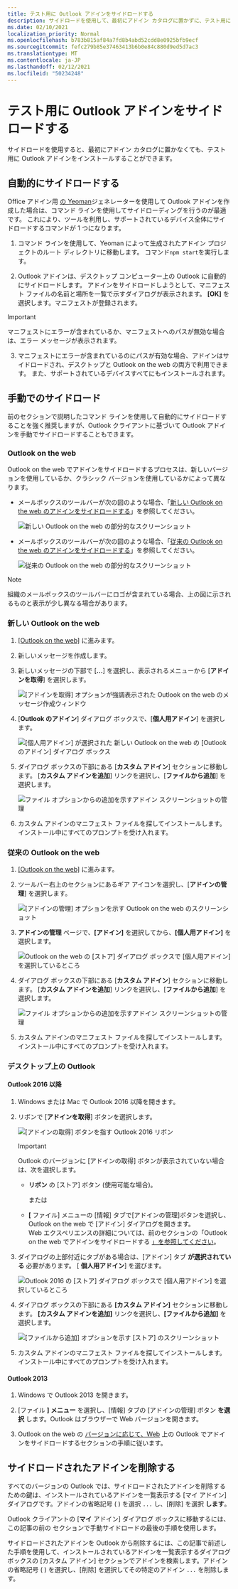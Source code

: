 ```yaml
---
title: テスト用に Outlook アドインをサイドロードする
description: サイドロードを使用して、最初にアドイン カタログに置かずに、テスト用に Outlook アドインをインストールします。
ms.date: 02/10/2021
localization_priority: Normal
ms.openlocfilehash: b783b815af84a7fd8b4abd52cdd8e0925bfb9ecf
ms.sourcegitcommit: fefc279b85e37463413b6b0e84c880d9ed5d7ac3
ms.translationtype: MT
ms.contentlocale: ja-JP
ms.lasthandoff: 02/12/2021
ms.locfileid: "50234248"
---
```

# <a name="sideload-outlook-add-ins-for-testing"></a>テスト用に Outlook アドインをサイドロードする

サイドロードを使用すると、最初にアドイン カタログに置かなくても、テスト用に Outlook アドインをインストールすることができます。

## <a name="sideload-automatically"></a>自動的にサイドロードする

Office アドイン用 [の Yeoman](https://github.com/OfficeDev/generator-office)ジェネレーターを使用して Outlook アドインを作成した場合は、コマンド ラインを使用してサイドローディングを行うのが最適です。 これにより、ツールを利用し、サポートされているデバイス全体にサイドロードするコマンドが 1 つになります。

1. コマンド ラインを使用して、Yeoman によって生成されたアドイン プロジェクトのルート ディレクトリに移動します。 コマンド`npm start`を実行します。

2. Outlook アドインは、デスクトップ コンピューター上の Outlook に自動的にサイドロードします。 アドインをサイドロードしようとして、マニフェスト ファイルの名前と場所を一覧で示すダイアログが表示されます。 **[OK]** を選択します。マニフェストが登録されます。

> [!IMPORTANT]
> マニフェストにエラーが含まれているか、マニフェストへのパスが無効な場合は、エラー メッセージが表示されます。

3. マニフェストにエラーが含まれているのにパスが有効な場合、アドインはサイドロードされ、デスクトップと Outlook on the web の両方で利用できます。 また、サポートされているデバイスすべてにもインストールされます。

## <a name="sideload-manually"></a>手動でのサイドロード

前のセクションで説明したコマンド ラインを使用して自動的にサイドロードすることを強く推奨しますが、Outlook クライアントに基づいて Outlook アドインを手動でサイドロードすることもできます。

### <a name="outlook-on-the-web"></a>Outlook on the web

Outlook on the web でアドインをサイドロードするプロセスは、新しいバージョンを使用しているか、クラシック バージョンを使用しているかによって異なります。

- メールボックスのツールバーが次の図のような場合、「[新しい Outlook on the web のアドインをサイドロードする](#new-outlook-on-the-web)」を参照してください。

    ![新しい Outlook on the web の部分的なスクリーンショット](../images/outlook-on-the-web-new-toolbar.png)

- メールボックスのツールバーが次の図のような場合、「[従来の Outlook on the web のアドインをサイドロードする](#classic-outlook-on-the-web)」を参照してください。

    ![従来の Outlook on the web の部分的なスクリーンショット](../images/outlook-on-the-web-classic-toolbar.png)

> [!NOTE]
> 組織のメールボックスのツールバーにロゴが含まれている場合、上の図に示されるものと表示が少し異なる場合があります。

### <a name="new-outlook-on-the-web"></a>新しい Outlook on the web

1. [[Outlook on the web]](https://outlook.office.com) に進みます。

1. 新しいメッセージを作成します。

1. 新しいメッセージの下部で [**...**] を選択し、表示されるメニューから [**アドインを取得**] を選択します。

    ![[アドインを取得] オプションが強調表示された Outlook on the web のメッセージ作成ウィンドウ](../images/outlook-on-the-web-new-get-add-ins.png)

1. [**Outlook のアドイン**] ダイアログ ボックスで、[**個人用アドイン**] を選択します。

    ![[個人用アドイン] が選択された 新しい Outlook on the web の [Outlook のアドイン] ダイアログ ボックス](../images/outlook-on-the-web-new-my-add-ins.png)

1. ダイアログ ボックスの下部にある [**カスタム アドイン**] セクションに移動します。 [**カスタム アドインを追加**] リンクを選択し、[**ファイルから追加**] を選択します。

    ![ファイル オプションからの追加を示すアドイン スクリーンショットの管理](../images/outlook-sideload-desktop-add-from-file.png)

1. カスタム アドインのマニフェスト ファイルを探してインストールします。インストール中にすべてのプロンプトを受け入れます。

### <a name="classic-outlook-on-the-web"></a>従来の Outlook on the web

1. [[Outlook on the web]](https://outlook.office.com) に進みます。

1. ツールバー右上のセクションにあるギア アイコンを選択し、[**アドインの管理**] を選択します。

    ![[アドインの管理] オプションを示す Outlook on the web のスクリーンショット](../images/outlook-sideload-web-manage-integrations.png)

1. **アドインの管理** ページで、**[アドイン]** を選択してから、**[個人用アドイン]** を選択します。

    ![Outlook on the web の [ストア] ダイアログ ボックスで [個人用アドイン] を選択しているところ](../images/outlook-sideload-store-select-add-ins.png)

1. ダイアログ ボックスの下部にある [**カスタム アドイン**] セクションに移動します。 [**カスタム アドインを追加**] リンクを選択し、[**ファイルから追加**] を選択します。

    ![ファイル オプションからの追加を示すアドイン スクリーンショットの管理](../images/outlook-sideload-desktop-add-from-file.png)

1. カスタム アドインのマニフェスト ファイルを探してインストールします。インストール中にすべてのプロンプトを受け入れます。

### <a name="outlook-on-the-desktop"></a>デスクトップ上の Outlook

#### <a name="outlook-2016-or-later"></a>Outlook 2016 以降

1. Windows または Mac で Outlook 2016 以降を開きます。

1. リボンで [**アドインを取得**] ボタンを選択します。

    ![[アドインの取得] ボタンを指す Outlook 2016 リボン](../images/outlook-sideload-desktop-store.png)

    > [!IMPORTANT]
    > Outlook のバージョンに [アドインの取得] ボタンが表示されていない場合は、次を選択します。
    >
    > - **リボン** の [ストア] ボタン (使用可能な場合)。
    >
    >   または
    >
    > - **[** ファイル] メニューの [情報] タブで[アドインの管理]ボタンを選択し、Outlook on the web で [アドイン] ダイアログを開きます。 <br>Web エクスペリエンスの詳細については、前のセクションの「Outlook on the web でアドインをサイドロードする [」を参照してください](#outlook-on-the-web)。

1. ダイアログの上部付近にタブがある場合は、[アドイン] タブ **が選択されている** 必要があります。 [ **個人用アドイン**] を選びます。

    ![Outlook 2016 の [ストア] ダイアログ ボックスで [個人用アドイン] を選択しているところ](../images/outlook-sideload-store-select-add-ins.png)

1. ダイアログ ボックスの下部にある **[カスタム アドイン]** セクションに移動します。 **[カスタム アドインを追加]** リンクを選択し、**[ファイルから追加]** を選択します。

    ![[ファイルから追加] オプションを示す [ストア] のスクリーンショット](../images/outlook-sideload-desktop-add-from-file.png)

1. カスタム アドインのマニフェスト ファイルを探してインストールします。インストール中にすべてのプロンプトを受け入れます。

#### <a name="outlook-2013"></a>Outlook 2013

1. Windows で Outlook 2013 を開きます。

1. [ファイル **] メニュー** を選択し、[情報] タブの [アドインの管理] ボタン **を選択** します。Outlook はブラウザーで Web バージョンを開きます。

1. Outlook on the web の [バージョンに応じて、Web](#outlook-on-the-web) 上の Outlook でアドインをサイドロードするセクションの手順に従います。

## <a name="remove-a-sideloaded-add-in"></a>サイドロードされたアドインを削除する

すべてのバージョンの Outlook では、サイドロードされたアドインを削除するための鍵は、インストールされているアドインを一覧表示する [マイ アドイン] ダイアログです。アドインの省略記号 ( ) を選択 `...` し、[削除] を選択 **します**。

Outlook クライアントの [**マイ** アドイン] ダイアログ ボックスに移動するには、この記事の前の [](#sideload-manually)セクションで手動サイドロードの最後の手順を使用します。

サイドロードされたアドインを Outlook から削除するには、この記事で前述した手順を使用して、インストールされているアドインを一覧表示するダイアログ ボックスの [カスタム アドイン] セクションでアドインを検索します。アドインの省略記号 ( ) を選択し、[削除] を選択してその特定のアドイン `...` を削除します。 

